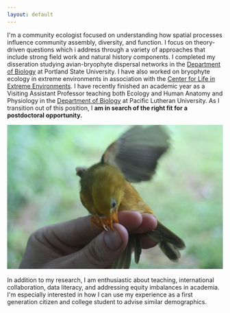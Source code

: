 ```yaml
---
layout: default
---
```


I'm a community ecologist focused on understanding how spatial processes influence community assembly, diversity, and function. 
I focus on theory-driven questions which i address through a variety of approaches that include strong field work and natural history components. I completed my disseration
studying avian-bryophyte dispersal networks in the <a href="http://pdx.edu/biology">Department of Biology</a> at Portland State University. I have also worked on bryophyte ecology 
in extreme environments in association with the <a href="https://www.pdx.edu/extreme-environments/">Center for Life in Extreme Environments</a>. I have recently finished an academic
year as a Visiting Assistant Professor teaching both Ecology and Human Anatomy and Physiology in the <a href="https://www.plu.edu/biology/">Department of Biology</a> at 
Pacific Lutheran University. As I transition out of this position, I **am in search of the right fit for a postdoctoral opportunity.** 

![](/images/biter.jpg)

In addition to my research, I am enthusiastic about teaching, international collaboration, data literacy, and addressing equity imbalances in academia. 
I'm especially interested in how I can use my experience as a first generation citizen and college student to advise similar demographics. 